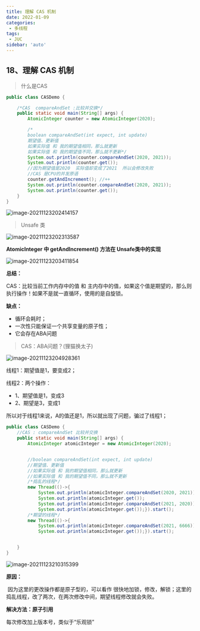 ```yaml
---
title: 理解 CAS 机制
date: 2022-01-09
categories:
 - 多线程
tags:
 - JUC
sidebar: 'auto'
---
```

## 18、理解 CAS 机制

> 什么是CAS

```java
public class CASDemo {

    /*CAS  compareAndSet :比较并交换*/
    public static void main(String[] args) {
        AtomicInteger counter = new AtomicInteger(2020);

        /*
        boolean compareAndSet(int expect, int update)
        期望值、更新值
        如果实际值 和 我的期望值相同，那么就更新
        如果实际值 和 我的期望值不同，那么就不更新*/
        System.out.println(counter.compareAndSet(2020, 2021));
        System.out.println(counter.get());
        //因为期望值是2020  实际值却变成了2021  所以会修改失败
        //CAS 是CPU的并发原语
        counter.getAndIncrement(); //++
        System.out.println(counter.compareAndSet(2020, 2021));
        System.out.println(counter.get());
    }
}
```

![image-20211123202414157](https://img.yishenlaoban.top/images/image-20211123202414157.png) 

> Unsafe 类

![image-20211123202313587](https://img.yishenlaoban.top/images/image-20211123202313587.png) 

**AtomicInteger 中 getAndIncrement() 方法在 Unsafe类中的实现**

![image-20211123203411854](https://img.yishenlaoban.top/images/image-20211123203411854.png) 

**总结：**

CAS：比较当前工作内存中的值 和 主内存中的值，如果这个值是期望的，那么则执行操作！如果不是就一直循环，使用的是自旋锁。

**缺点：**

- 循环会耗时；
- 一次性只能保证一个共享变量的原子性；
- 它会存在ABA问题



> CAS：ABA问题？(狸猫换太子)

![image-20211123204928361](https://img.yishenlaoban.top/images/image-20211123204928361.png) 

线程1：期望值是1，要变成2；

线程2：两个操作：

- 1、期望值是1，变成3
- 2、期望是3，变成1

所以对于线程1来说，A的值还是1，所以就出现了问题，骗过了线程1；

```java
public class CASDemo {
    //CAS : compareAndSet 比较并交换
    public static void main(String[] args) {
        AtomicInteger atomicInteger = new AtomicInteger(2020);


        //boolean compareAndSet(int expect, int update)
        //期望值、更新值
        //如果实际值 和 我的期望值相同，那么就更新
        //如果实际值 和 我的期望值不同，那么就不更新
        /*捣乱的线程*/
        new Thread(()->{
            System.out.println(atomicInteger.compareAndSet(2020, 2021));
            System.out.println(atomicInteger.get());
            System.out.println(atomicInteger.compareAndSet(2021, 2020));
            System.out.println(atomicInteger.get());}).start();
        /*期望的线程*/
        new Thread(()->{
            System.out.println(atomicInteger.compareAndSet(2021, 6666));
            System.out.println(atomicInteger.get());}).start();


    }
}
```

![image-20211123210315399](https://img.yishenlaoban.top/images/image-20211123210315399.png) 

**原因：**

​    因为这里的更改操作都是原子型的，可以看作 很快地加锁，修改，解锁；这里的捣乱线程，改了两次，在两次修改中间，期望线程修改就会失败。

**解决方法：原子引用** 

每次修改加上版本号，类似于“乐观锁” 
